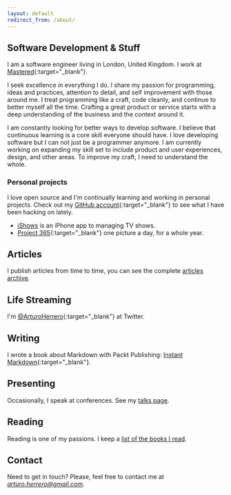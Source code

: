 ```yaml
---
layout: default
redirect_from: /about/
---
```


## Software Development & Stuff

I am a software engineer living in London, United Kingdom. I work at [Mastered][1]{:target="_blank"}.

I seek excellence in everything I do. I share my passion for programming, ideas
and practices, attention to detail, and self improvement with those around me.
I treat programming like a craft, code cleanly, and continue to better myself
all the time. Crafting a great product or service starts with a deep
understanding of the business and the context around it.

I am constantly looking for better ways to develop software. I believe that
continuous learning is a core skill everyone should have. I love developing
software but I can not just be a programmer anymore. I am currently working on
expanding my skill set to include product and user experiences, design, and
other areas. To improve my craft, I need to understand the whole.


### Personal projects

I love open source and I'm continually learning and working in personal projects.
Check out my [GitHub account][2]{:target="_blank"} to see what I have been hacking on lately.

- [iShows][8] is an iPhone app to managing TV shows.
- [Project 365][9]{:target="_blank"} one picture a day, for a whole year.


## Articles

I publish articles from time to time, you can see the complete [articles archive][3].


## Life Streaming

I'm [@ArturoHerrero][4]{:target="_blank"} at Twitter.


## Writing

I wrote a book about Markdown with Packt Publishing: [Instant Markdown][5]{:target="_blank"}.


## Presenting

Occasionally, I speak at conferences. See my [talks page][6].


## Reading

Reading is one of my passions. I keep a [list of the books I read][7].


## Contact

Need to get in touch? Please, feel free to contact me at *<arturo.herrero@gmail.com>*.


[1]: https://www.mastered.com/
[2]: https://github.com/arturoherrero
[3]: /articles
[4]: https://twitter.com/ArturoHerrero
[5]: https://www.packtpub.com/web-development/instant-markdown-instant
[6]: /talks
[7]: /books
[8]: /ishows
[9]: http://theyearwemet.com/365/
